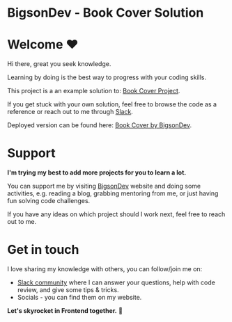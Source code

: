 # BigsonDev - Book Cover Solution

# Welcome ❤️

Hi there, great you seek knowledge.

Learning by doing is the best way to progress with your coding skills.

This project is a an example solution to: [Book Cover Project](https://bigsondev.com/library/book-cover-project/).

If you get stuck with your own solution, feel free to browse the code as a reference or reach out to me through [Slack](https://bigsondev.com/start-here/#bigsondev-slack).

Deployed version can be found here: [Book Cover by BigsonDev](https://relaxed-wing-eb4d99.netlify.app/).

# Support

**I'm trying my best to add more projects for you to learn a lot.**

You can support me by visiting [BigsonDev](https://bigsondev.com) website and doing some activities, e.g. reading a blog, grabbing mentoring from me, or just having fun solving code challenges.

If you have any ideas on which project should I work next, feel free to reach out to me.

# Get in touch

I love sharing my knowledge with others, you can follow/join me on:

- [Slack community](https://bigsondev.com/start-here/#bigsondev-slack) where I can answer your questions, help with code review, and give some tips & tricks.
- Socials - you can find them on my website.

**Let's skyrocket in Frontend together.** 🚀
